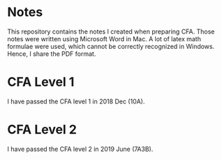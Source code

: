 Notes
=====
This repository contains the notes I created when preparing CFA. 
Those notes were written using Microsoft Word in Mac. 
A lot of latex math formulae were used, which cannot be correctly recognized in Windows. 
Hence, I share the PDF format. 

CFA Level 1
===========
I have passed the CFA level 1 in 2018 Dec (10A).

CFA Level 2
===========
I have passed the CFA level 2 in 2019 June (7A3B).
